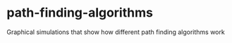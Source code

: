 # path-finding-algorithms
Graphical simulations that show how different path finding algorithms work
